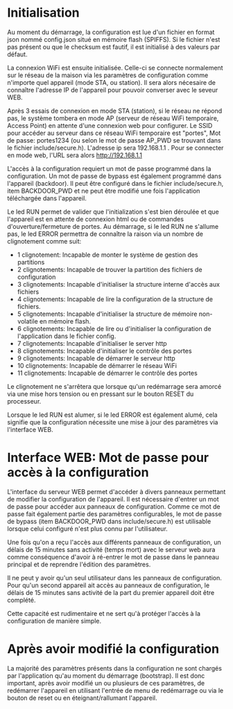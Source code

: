 # Initialisation

Au moment du démarrage, la configuration est lue d'un fichier en format json nommé config.json situé en mémoire flash (SPIFFS). Si le fichier n'est pas présent ou que le checksum est fautif, il est initialisé à des valeurs par défaut.

La connexion WiFi est ensuite initialisée. Celle-ci se connecte normalement sur le réseau de la maison via les paramètres de configuration comme n'importe quel appareil (mode STA, ou station). Il sera alors nécesaire de connaître l'adresse IP de l'appareil pour pouvoir converser avec le seveur WEB.

Après 3 essais de connexion en mode STA (station), si le réseau ne répond pas, le système tombera en mode AP (serveur de réseau WiFi temporaire, Access Point) en attente d'une connexion web pour configurer. Le SSID pour accéder au serveur dans ce réseau WiFi temporaire est "portes", Mot de passe: portes1234 (ou selon le mot de passe AP_PWD se trouvant dans le fichier include/secure.h). L'adresse ip sera 192.168.1.1 . Pour se connecter en mode web, l'URL sera alors http://192.168.1.1

L'accès à la configuration requiert un mot de passe programmé dans la configuration. Un mot de passe de bypass est également programmé dans l'appareil (backdoor). Il peut être configuré dans le fichier include/secure.h, item BACKDOOR_PWD et ne peut être modifié une fois l'application téléchargée dans l'appareil.

Le led RUN permet de valider que l'initialization s'est bien déroulée et que l'appareil est en attente de connexion html ou de commandes d'ouverture/fermeture de portes. Au démarrage, si le led RUN ne s'allume pas, le led ERROR permettra de connaître la raison via un nombre de clignotement comme suit:

- 1 clignotement: Incapable de monter le système de gestion des partitions
- 2 clignotements: Incapable de trouver la partition des fichiers de configuration
- 3 clignotements: Incapable d'initialiser la structure interne d'accès aux fichiers
- 4 clignotements: Incapable de lire la configuration de la structure de fichiers.
- 5 clignotements: Incapable d'initialiser la structure de mémoire non-volatile en mémoire flash.
- 6 clignotements: Incapable de lire ou d'initialiser la configuration de l'application dans le fichier config.
- 7 clignotements: Incapable d'initialiser le server http
- 8 clignotements: Incapable d'initialiser le contrôle des portes
- 9 clignotements: Incapable de démarrer le serveur http
- 10 clignotements: Incapable de démarrer le réseau WiFi
- 11 clignotements: Incapable de démarrer le contrôle des portes

Le clignotement ne s'arrêtera que lorsque qu'un redémarrage sera amorcé via une mise hors tension ou en pressant sur le bouton RESET du processeur.

Lorsque le led RUN est alumer, si le led ERROR est également alumé, cela signifie que la configuration nécessite une mise à jour des paramètres via l'interface WEB.

# Interface WEB: Mot de passe pour accès à la configuration

L'interface du serveur WEB permet d'accéder à divers panneaux permettant de modifier la configuration de l'appareil. Il est nécessaire d'entrer un mot de passe pour accéder aux panneaux de configuration. Comme ce mot de passe fait également partie des paramètres configurables, le mot de passe de bypass (item BACKDOOR_PWD dans include/secure.h) est utilisable lorsque celui configuré n'est plus connu par l'utilisateur.

Une fois qu'on a reçu l'accès aux différents panneaux de configuration, un délais de 15 minutes sans activité (temps mort) avec le serveur web aura comme conséquence d'avoir à ré-entrer le mot de passe dans le panneau principal et de reprendre l'édition des paramètres.

Il ne peut y avoir qu'un seul utilisateur dans les panneaux de configuration. Pour qu'un second appareil ait accès au panneaux de configuration, le délais de 15 minutes sans activité de la part du premier appareil doit être complété.

Cette capacité est rudimentaire et ne sert qu'à protéger l'accès à la configuration de manière simple.

# Après avoir modifié la configuration

La majorité des paramètres présents dans la configuration ne sont chargés par l'application qu'au moment du démarrage (bootstrap). Il est donc important, après avoir modifié un ou plusieurs de ces paramètres, de redémarrer l'appareil en utilisant l'entrée de menu de redémarrage ou via le bouton de reset ou en éteignant/rallumant l'appareil.